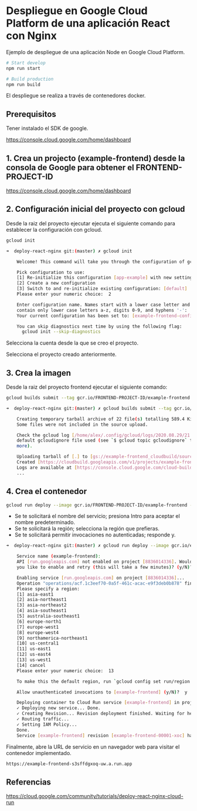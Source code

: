 # Despliegue en Google Cloud Platform de una aplicación React con Nginx

Ejemplo de despliegue de una aplicación Node en Google Cloud Platform.

```bash
# Start develop
npm run start

# Build production
npm run build
```

El despliegue se realiza a través de contenedores docker.

## Prerequisitos

Tener instalado el SDK de google.

https://console.cloud.google.com/home/dashboard

## 1. Crea un projecto (example-frontend) desde la consola de Google para obtener el FRONTEND-PROJECT-ID

https://console.cloud.google.com/home/dashboard

## 2. Configuración inicial del proyecto con gcloud

Desde la raiz del proyecto ejecutar ejecuta el siguiente comando para establecer la configuración con gcloud.

```bash
gcloud init
```

```bash
➜  deploy-react-nginx git:(master) ✗ gcloud init

    Welcome! This command will take you through the configuration of gcloud.

    Pick configuration to use:
    [1] Re-initialize this configuration [app-example] with new settings
    [2] Create a new configuration
    [3] Switch to and re-initialize existing configuration: [default]
    Please enter your numeric choice:  2

    Enter configuration name. Names start with a lower case letter and
    contain only lower case letters a-z, digits 0-9, and hyphens '-':  example-frontend-config
    Your current configuration has been set to: [example-frontend-config]

    You can skip diagnostics next time by using the following flag:
      gcloud init --skip-diagnostics
```

Selecciona la cuenta desde la que se creo el proyecto.

Selecciona el proyecto creado anteriormente.

## 3. Crea la imagen

Desde la raiz del proyecto frontend ejecutar el siguiente comando:

```bash
gcloud builds submit --tag gcr.io/FRONTEND-PROJECT-ID/example-frontend
```

```bash
➜  deploy-react-nginx git:(master) ✗ gcloud builds submit --tag gcr.io/example-frontend/example-frontend

    Creating temporary tarball archive of 22 file(s) totalling 589.4 KiB before compression.
    Some files were not included in the source upload.

    Check the gcloud log [/home/alex/.config/gcloud/logs/2020.08.29/21.41.19.586147.log] to see which files and the contents of the
    default gcloudignore file used (see `$ gcloud topic gcloudignore` to learn
    more).

    Uploading tarball of [.] to [gs://example-frontend_cloudbuild/source/1598751679.610478-757513cc4b1e40f4a38daa601f9231d9.tgz]
    Created [https://cloudbuild.googleapis.com/v1/projects/example-frontend/builds/5a4db71a-48f0-47c5-956f-4bfee8b51727].
    Logs are available at [https://console.cloud.google.com/cloud-build/builds/5a4db71a-48f0-47c5-956f-4bfee8b51727?project=8836014336].
    ...
```

## 4. Crea el contenedor

```bash
gcloud run deploy --image gcr.io/FRONTEND-PROJECT-ID/example-frontend --platform managed
```

- Se te solicitará el nombre del servicio; presiona Intro para aceptar el nombre predeterminado.
- Se te solicitará la región; selecciona la región que prefieras.
- Se te solicitará permitir invocaciones no autenticadas; responde y.

```bash
➜  deploy-react-nginx git:(master) ✗ gcloud run deploy --image gcr.io/example-frontend/example-frontend --platform managed

    Service name (example-frontend):
    API [run.googleapis.com] not enabled on project [8836014336]. Would
    you like to enable and retry (this will take a few minutes)? (y/N)?  y

    Enabling service [run.googleapis.com] on project [8836014336]...
    Operation "operations/acf.1c3eef70-0a5f-461c-acac-e9f3deb0b878" finished successfully.
    Please specify a region:
    [1] asia-east1
    [2] asia-northeast1
    [3] asia-northeast2
    [4] asia-southeast1
    [5] australia-southeast1
    [6] europe-north1
    [7] europe-west1
    [8] europe-west4
    [9] northamerica-northeast1
    [10] us-central1
    [11] us-east1
    [12] us-east4
    [13] us-west1
    [14] cancel
    Please enter your numeric choice:  13

    To make this the default region, run `gcloud config set run/region us-west1`.

    Allow unauthenticated invocations to [example-frontend] (y/N)?  y

    Deploying container to Cloud Run service [example-frontend] in project [example-frontend] region [us-west1]
    ✓ Deploying new service... Done.
    ✓ Creating Revision... Revision deployment finished. Waiting for health check to begin.
    ✓ Routing traffic...
    ✓ Setting IAM Policy...
    Done.
    Service [example-frontend] revision [example-frontend-00001-xoc] has been deployed and is serving 100 percent of traffic at https://example-frontend-s3sffdgxoq-uw.a.run.app
```

Finalmente, abre la URL de servicio en un navegador web para visitar el contenedor implementado.

```bash
https://example-frontend-s3sffdgxoq-uw.a.run.app
```

## Referencias

https://cloud.google.com/community/tutorials/deploy-react-nginx-cloud-run
